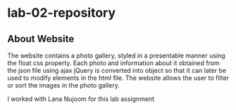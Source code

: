 # lab-02-repository

## About Website
The website contains a photo gallery, styled in a presentable manner using the float css property. Each photo and information about it obtained from the json file using ajax jQuery is converted into object so that it can later be used to modify elements in the html file. The website allows the user to filter or sort the images in the photo gallery.

I worked with Lana Nujoom for this lab assignment


